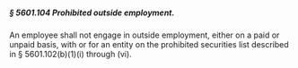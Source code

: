 ##### § 5601.104 Prohibited outside employment. #####

An employee shall not engage in outside employment, either on a paid or unpaid basis, with or for an entity on the prohibited securities list described in § 5601.102(b)(1)(i) through (vi).
